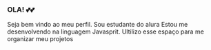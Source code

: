 ### OLA! 💕💕
Seja bem vindo ao meu perfil. 
Sou estudante do alura
Estou me desenvolvendo na linguagem Javasprit.
Ultilizo esse espaço para me organizar meu projetos
